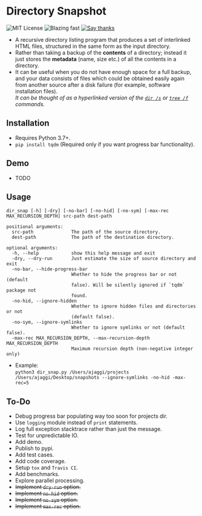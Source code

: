 # Directory Snapshot

![MIT License](https://img.shields.io/badge/license-MIT-green.svg)
![Blazing fast](https://img.shields.io/badge/speed-blazing%20%F0%9F%94%A5-brightgreen.svg)
[![Say thanks](https://img.shields.io/badge/Say%20Thanks-!-1EAEDB.svg)](https://saythanks.io/to/Anmol-Singh-Jaggi)

- A recursive directory listing program that produces a set of interlinked HTML files, structured in the same form as the input directory.
- Rather than taking a backup of the **contents** of a directory; instead it just stores the **metadata** (name, size etc.) of all the contents in a directory.  
- It can be useful when you do not have enough space for a full backup, and your data consists of files which could be obtained easily again from another source after a disk failure (for example, software installation files).  
  *It can be thought of as a hyperlinked version of the [`dir /s`][1] or [`tree /f`][2] commands.*

## Installation
 - Requires Python 3.7+.
 - `pip install tqdm` (Required only if you want progress bar functionality).

## Demo
- TODO

## Usage

```
dir_snap [-h] [-dry] [-no-bar] [-no-hid] [-no-sym] [-max-rec MAX_RECURSION_DEPTH] src-path dest-path

positional arguments:
  src-path              The path of the source directory.
  dest-path             The path of the destination directory.

optional arguments:
  -h, --help            show this help message and exit
  -dry, --dry-run       Just estimate the size of source directory and exit
  -no-bar, --hide-progress-bar
                        Whether to hide the progress bar or not (default
                        false). Will be silently ignored if `tqdm` package not
                        found.
  -no-hid, --ignore-hidden
                        Whether to ignore hidden files and directories or not
                        (default false).
  -no-sym, --ignore-symlinks
                        Whether to ignore symlinks or not (default false).
  -max-rec MAX_RECURSION_DEPTH, --max-recursion-depth MAX_RECURSION_DEPTH
                        Maximum recursion depth (non-negative integer only)
```

 - Example:  
   `python3 dir_snap.py /Users/ajaggi/projects /Users/ajaggi/Desktop/snapshots --ignore-symlinks -no-hid -max-rec=5`

## To-Do
 - Debug progress bar populating way too soon for projects dir.
 - Use `logging` module instead of `print` statements.
 - Log full exception stacktrace rather than just the message.
 - Test for unpredictable IO.
 - Add demo.
 - Publish to pypi.
 - Add test cases.
 - Add code coverage.
 - Setup `tox` and `Travis CI`.
 - Add benchmarks.
 - Explore parallel processing.
 - ~~Implement `dry-run` option.~~
 - ~~Implement `no-hid` option.~~
 - ~~Implement `no-sym` option.~~
 - ~~Implement `max-rec` option.~~

[1]:https://technet.microsoft.com/en-in/library/cc755121.aspx
[2]:https://www.microsoft.com/resources/documentation/windows/xp/all/proddocs/en-us/tree.mspx?mfr=true
